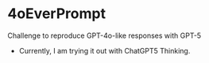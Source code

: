 # 4oEverPrompt

Challenge to reproduce GPT-4o-like responses with GPT-5

- Currently, I am trying it out with ChatGPT5 Thinking.
